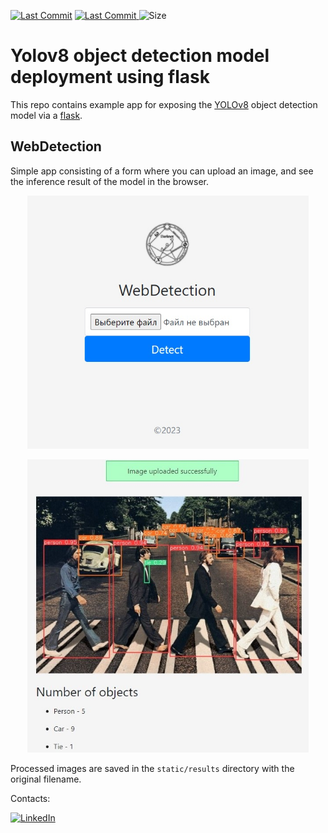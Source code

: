 <a href="https://github.com/denisliv"><img src="https://img.shields.io/static/v1?logo=github&label=maintainer&message=denisliv&color=ff3300" alt="Last Commit"/></a> 
<a href="https://github.com/denisliv/WebDetection/graphs/commit-activity"><img src="https://img.shields.io/github/last-commit/denisliv/WebDetection.svg?colorB=ff8000&style=flat" alt="Last Commit"/> </a>
<img src="https://img.shields.io/github/repo-size/denisliv/WebDetection.svg?colorB=CC66FF&style=flat" alt="Size"/>

# Yolov8 object detection model deployment using flask
This repo contains example app for exposing the [YOLOv8](https://github.com/ultralytics/ultralytics) object detection model via a [flask](https://flask.palletsprojects.com/en/2.2.x/).
## WebDetection
Simple app consisting of a form where you can upload an image, and see the inference result of the model in the browser.

<p align="center">
<img src="docs/app_form.jpg" width="450">
</p>

<p align="center">
<img src="docs/app_result.jpg" width="450">
</p>

Processed images are saved in the `static/results` directory with the original filename.

Contacts:

[![LinkedIn](https://img.shields.io/static/v1.svg?label=connect&message=@denisliv&color=success&logo=linkedin&style=flat&logoColor=white&colorA=blue)](https://www.linkedin.com/in/denis-iv/)
